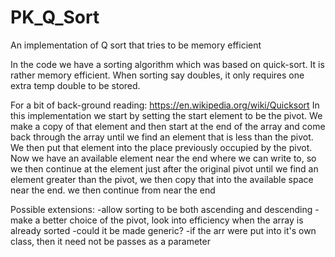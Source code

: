 PK_Q_Sort
=========

An implementation of Q sort that tries to be memory efficient

In the code we have a sorting algorithm which was based on quick-sort.
It is rather memory efficient. When sorting say doubles,
it only requires one extra temp double to be stored.

For a bit of back-ground reading: https://en.wikipedia.org/wiki/Quicksort
In this implementation we start by setting the start element to be the pivot.
We make a copy of that element and then start at the end of the array and
come back through the array until we find an element that is less than the pivot.
We then put that element into the place previously occupied by the pivot.
Now we have an available element near the end where we can write to,
so we then continue at the element just after the original pivot until we find an element
greater than the pivot, we then copy that into the available space near the end.
we then continue from near the end

Possible extensions:
-allow sorting to be both ascending and descending
-make a better choice of the pivot, look into efficiency when the array is already sorted
-could it be made generic?
-if the arr were put into it's own class, then it need not be passes as a parameter
